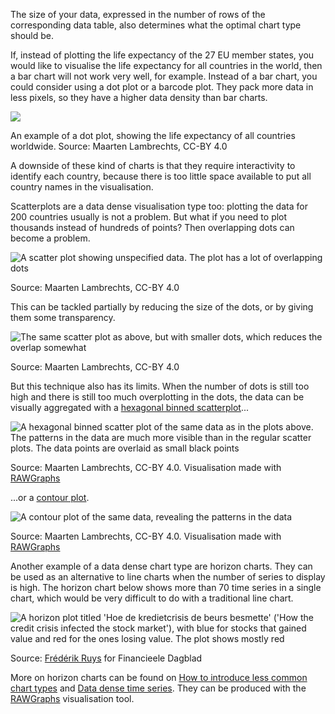 The size of your data, expressed in the number of rows of the corresponding data table, also determines what the optimal chart type should be.

If, instead of plotting the life expectancy of the 27 EU member states, you would like to visualise the life expectancy for all countries in the world, then a bar chart will not work very well, for example. Instead of a bar chart, you could consider using a dot plot or a barcode plot. They pack more data in less pixels, so they have a higher data density than bar charts.

![ ](Choosing%20the%20right%20chart%20type%20for%20your%20story%20534c70625e194b62ad932d52825d1579/dotplot.png)

An example of a dot plot, showing the life expectancy of all countries worldwide. Source: Maarten Lambrechts, CC-BY 4.0

A downside of these kind of charts is that they require interactivity to identify each country, because there is too little space available to put all country names in the visualisation.

Scatterplots are a data dense visualisation type too: plotting the data for 200 countries usually is not a problem. But what if you need to plot thousands instead of hundreds of points? Then overlapping dots can become a problem. 

![A scatter plot showing unspecified data. The plot has a lot of overlapping dots](Choosing%20the%20right%20chart%20type%20for%20your%20story%20534c70625e194b62ad932d52825d1579/overplotting-bryant.png)

Source: Maarten Lambrechts, CC-BY 4.0

This can be tackled partially by reducing the size of the dots, or by giving them some transparency.

![The same scatter plot as above, but with smaller dots, which reduces the overlap somewhat](Choosing%20the%20right%20chart%20type%20for%20your%20story%20534c70625e194b62ad932d52825d1579/still-overplotting-bryant.png)

Source: Maarten Lambrechts, CC-BY 4.0

But this technique also has its limits. When the number of dots is still too high and there is still too much overplotting in the dots, the data can be visually aggregated with a [hexagonal binned scatterplot](https://rawgraphs.io/learning/how-to-make-an-hexagonal-binning/)...

![A hexagonal binned scatter plot of the same data as in the plots above. The patterns in the data are much more visible than in the regular scatter plots. The data points are overlaid as small black points](Choosing%20the%20right%20chart%20type%20for%20your%20story%20534c70625e194b62ad932d52825d1579/hexbins-bryant.png)

Source: Maarten Lambrechts, CC-BY 4.0. Visualisation made with [RAWGraphs](https://rawgraphs.io/)

...or a [contour plot](https://rawgraphs.io/learning/how-to-make-a-contour-plot/).

![A contour plot of the same data, revealing the patterns in the data](Choosing%20the%20right%20chart%20type%20for%20your%20story%20534c70625e194b62ad932d52825d1579/contour-bryant.png)

Source: Maarten Lambrechts, CC-BY 4.0. Visualisation made with [RAWGraphs](https://rawgraphs.io/)

Another example of a data dense chart type are horizon charts. They can be used as an alternative to line charts when the number of series to display is high. The horizon chart below shows more than 70 time series in a single chart, which would be very difficult to do with a traditional line chart.

![A horizon plot titled 'Hoe de kredietcrisis de beurs besmette' ('How the credit crisis infected the stock market'), with blue for stocks that gained value and red for the ones losing value. The plot shows mostly red](Choosing%20the%20right%20chart%20type%20for%20your%20story%20534c70625e194b62ad932d52825d1579/horizon-chart-ruys.png)

Source: [Frédérik Ruys](https://www.vizualism.nl/winnaar-infographicjaarprijs-2009/) for Financieele Dagblad

More on horizon charts can be found on <span class='internal-link'>[How to introduce less common chart types](how-to-introduce-less-common-chart-types)</span> and [Data dense time series](data-dense-time-series). They can be produced with the [RAWGraphs](https://rawgraphs.io/learning/how-to-make-a-horizon-graph/) visualisation tool.